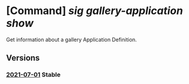 # [Command] _sig gallery-application show_

Get information about a gallery Application Definition.

## Versions

### [2021-07-01](/Resources/mgmt-plane/L3N1YnNjcmlwdGlvbnMve30vcmVzb3VyY2Vncm91cHMve30vcHJvdmlkZXJzL21pY3Jvc29mdC5jb21wdXRlL2dhbGxlcmllcy97fS9hcHBsaWNhdGlvbnMve30=/2021-07-01.xml) **Stable**

<!-- mgmt-plane /subscriptions/{}/resourcegroups/{}/providers/microsoft.compute/galleries/{}/applications/{} 2021-07-01 -->
